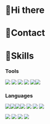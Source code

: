 # 👋Hi there

# 📱Contact

# 📖Skills

### Tools
<img src="https://img.shields.io/badge/Android Studio-3DDC84?style=flat-square&logo=Android Studio&logoColor=white"/> <img src="https://img.shields.io/badge/Docker-2496ED?style=flat-square&logo=Docker&logoColor=white"/> <img src="https://img.shields.io/badge/Firebase-FFCA28?style=flat-square&logo=firebase&logoColor=black"/> <img src="https://img.shields.io/badge/GitHub-181717?style=flat-square&logo=GitHub&logoColor=white"/> <img src="https://img.shields.io/badge/Visual Studio Code-007ACC?style=flat-square&logo=Visual Studio Code&logoColor=white"/><img src="https://img.shields.io/badge/PyCharm-000000?style=flat-square&logo=PyCharm&logoColor=white"/>


### Languages
<img src="https://img.shields.io/badge/C-A8B9CC?style=flat-square&logo=C&logoColor=white"/><img src="https://img.shields.io/badge/HTML5-E34F26?style=flat-square&logo=html5&logoColor=white"/><img src="https://img.shields.io/badge/java-007396?style=flat-square&logo=java&logoColor=white"/><img src="https://img.shields.io/badge/Python-3776AB?style=flat-square&logo=Python&logoColor=white"/>
<img src="https://img.shields.io/badge/MariaDB-003545?style=flat-square&logo=mariaDB&logoColor=white"/>
<img src="https://img.shields.io/badge/MySQL-4479A1?style=flat-square&logo=MySQL&logoColor=white"/>
<img src="https://img.shields.io/badge/ORACLE-F80000?style=flat-square&logo=oracle&logoColor=white"/>

<img src="https://img.shields.io/badge/Python-3776AB?style=flat-square&logo=Python&logoColor=white"/>
<img src="https://img.shields.io/badge/Selenium-43B02A?style=flat-square&logo=Selenium&logoColor=white"/>
<img src="https://img.shields.io/badge/Apache Tomcat-F8DC75?style=flat-square&logo=apachetomcat&logoColor=black"/>
<img src="https://img.shields.io/badge/Bootstrap-7952B3?style=flat-square&logo=bootstrap&logoColor=white"/>


